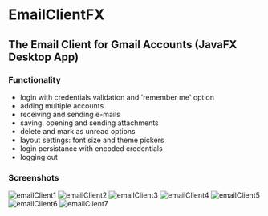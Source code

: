 # EmailClientFX
## The Email Client for Gmail Accounts (JavaFX Desktop App)

### Functionality
 - login with credentials validation and 'remember me' option
 - adding multiple accounts
 - receiving and sending e-mails
 - saving, opening and sending attachments
 - delete and mark as unread options
 - layout settings: font size and theme pickers
 - login persistance with encoded credentials
 - logging out
 
 ### Screenshots
![emailClient1](https://user-images.githubusercontent.com/59318234/120062933-ec616300-c064-11eb-98d8-a84773b72d4d.png)
![emailClient2](https://user-images.githubusercontent.com/59318234/120062936-ef5c5380-c064-11eb-8c42-37be3de541d9.png)
![emailClient3](https://user-images.githubusercontent.com/59318234/120062939-f1bead80-c064-11eb-860d-9c9680515167.png)
![emailClient4](https://user-images.githubusercontent.com/59318234/120062941-f3887100-c064-11eb-9b24-e2aef49dad80.png)
![emailClient5](https://user-images.githubusercontent.com/59318234/120062944-f5eacb00-c064-11eb-87b0-2e27a5e63672.png)
![emailClient6](https://user-images.githubusercontent.com/59318234/120062945-f71bf800-c064-11eb-9f01-4d738ab2112c.png)
![emailClient7](https://user-images.githubusercontent.com/59318234/120062946-f8e5bb80-c064-11eb-82f0-7a7301382883.png)
